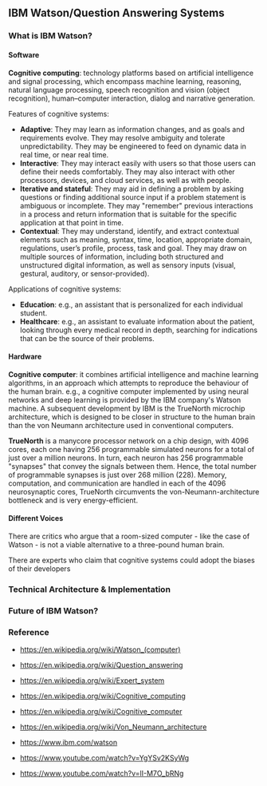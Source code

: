 ## IBM Watson/Question Answering Systems

### What is IBM Watson?

#### Software
**Cognitive computing**: technology platforms based on artificial intelligence and signal processing, which encompass machine learning, reasoning, natural language processing, speech recognition and vision (object recognition), human–computer interaction, dialog and narrative generation.

Features of cognitive systems:
* **Adaptive**: They may learn as information changes, and as goals and requirements evolve. They may resolve ambiguity and tolerate unpredictability. They may be engineered to feed on dynamic data in real time, or near real time.
* **Interactive**: They may interact easily with users so that those users can define their needs comfortably. They may also interact with other processors, devices, and cloud services, as well as with people.
* **Iterative and stateful**: They may aid in defining a problem by asking questions or finding additional source input if a problem statement is ambiguous or incomplete. They may "remember" previous interactions in a process and return information that is suitable for the specific application at that point in time.
* **Contextual**: They may understand, identify, and extract contextual elements such as meaning, syntax, time, location, appropriate domain, regulations, user’s profile, process, task and goal. They may draw on multiple sources of information, including both structured and unstructured digital information, as well as sensory inputs (visual, gestural, auditory, or sensor-provided).

Applications of cognitive systems:
* **Education**: e.g., an assistant that is personalized for each individual student.
* **Healthcare**: e.g., an assistant to evaluate information about the patient, looking through every medical record in depth, searching for indications that can be the source of their problems.

#### Hardware
**Cognitive computer**: it combines artificial intelligence and machine learning algorithms, in an approach which attempts to reproduce the behaviour of the human brain. e.g., a cognitive computer implemented by using neural networks and deep learning is provided by the IBM company's Watson machine. A subsequent development by IBM is the TrueNorth microchip architecture, which is designed to be closer in structure to the human brain than the von Neumann architecture used in conventional computers.

**TrueNorth** is a manycore processor network on a chip design, with 4096 cores, each one having 256 programmable simulated neurons for a total of just over a million neurons. In turn, each neuron has 256 programmable "synapses" that convey the signals between them. Hence, the total number of programmable synapses is just over 268 million (228). Memory, computation, and communication are handled in each of the 4096 neurosynaptic cores, TrueNorth circumvents the von-Neumann-architecture bottleneck and is very energy-efficient.

#### Different Voices

There are critics who argue that a room-sized computer - like the case of Watson - is not a viable alternative to a three-pound human brain.

There are experts who claim that cognitive systems could adopt the biases of their developers

### Technical Architecture & Implementation


### Future of IBM Watson?


### Reference

* https://en.wikipedia.org/wiki/Watson_(computer)
* https://en.wikipedia.org/wiki/Question_answering
* https://en.wikipedia.org/wiki/Expert_system
* https://en.wikipedia.org/wiki/Cognitive_computing
* https://en.wikipedia.org/wiki/Cognitive_computer
* https://en.wikipedia.org/wiki/Von_Neumann_architecture

* https://www.ibm.com/watson

* https://www.youtube.com/watch?v=YgYSv2KSyWg
* https://www.youtube.com/watch?v=lI-M7O_bRNg
